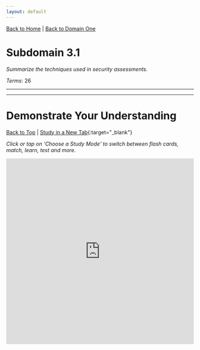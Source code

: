 ```yaml
---
layout: default
---
```


[Back to Home](../../index.html) \| [Back to Domain One](../domain_two.html)

# Subdomain 3.1

_Summarize the techniques used in security assessments._

_Terms_: 26

***



***

# Demonstrate Your Understanding

[Back to Top](#top) \| [Study in a New Tab](../../resources/study_cards/sub_three_one.html){:target="_blank"}

_Click or tap on 'Choose a Study Mode' to switch between flash cards, match, learn, test and more._

<iframe src="https://quizlet.com/845023754/flashcards/embed?i=35mna1&x=1jj1" height="500" width="100%" style="border:0"></iframe>